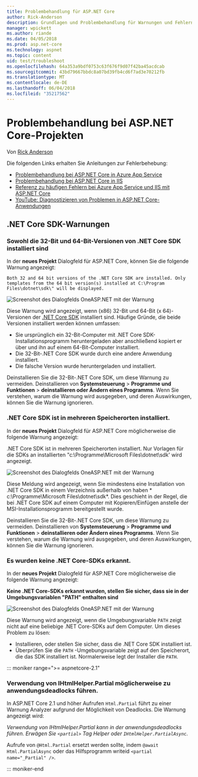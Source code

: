 ```yaml
---
title: Problembehandlung für ASP.NET Core
author: Rick-Anderson
description: Grundlagen und Problembehandlung für Warnungen und Fehlern mit Assistenten für ASP.NET Core-Projekte.
manager: wpickett
ms.author: riande
ms.date: 04/05/2018
ms.prod: asp.net-core
ms.technology: aspnet
ms.topic: content
uid: test/troubleshoot
ms.openlocfilehash: 64a353a9bdf0753c63f676f9d07f42ba45acdcab
ms.sourcegitcommit: 43bd79667bbdc8a07bd39fb4cd6f7ad3e70212fb
ms.translationtype: MT
ms.contentlocale: de-DE
ms.lasthandoff: 06/04/2018
ms.locfileid: "35217562"
---
```

# <a name="troubleshoot-aspnet-core-projects"></a>Problembehandlung bei ASP.NET Core-Projekten

Von [Rick Anderson](https://twitter.com/RickAndMSFT)

Die folgenden Links erhalten Sie Anleitungen zur Fehlerbehebung:

* [Problembehandlung bei ASP.NET Core in Azure App Service](xref:host-and-deploy/azure-apps/troubleshoot)
* [Problembehandlung bei ASP.NET Core in IIS](xref:host-and-deploy/iis/troubleshoot)
* [Referenz zu häufigen Fehlern bei Azure App Service und IIS mit ASP.NET Core](xref:host-and-deploy/azure-iis-errors-reference)
* [YouTube: Diagnostizieren von Problemen in ASP.NET Core-Anwendungen](https://www.youtube.com/watch?v=RYI0DHoIVaA)

<a name="sdk"></a>
## <a name="net-core-sdk-warnings"></a>.NET Core SDK-Warnungen

### <a name="both-the-32-bit-and-64-bit-versions-of-the-net-core-sdk-are-installed"></a>Sowohl die 32-Bit und 64-Bit-Versionen von .NET Core SDK installiert sind
In der **neues Projekt** Dialogfeld für ASP.NET Core, können Sie die folgende Warnung angezeigt: 

    Both 32 and 64 bit versions of the .NET Core SDK are installed. Only templates from the 64 bit version(s) installed at C:\Program Files\dotnet\sdk\" will be displayed.

![Screenshot des Dialogfelds OneASP.NET mit der Warnung](troubleshoot/_static/both32and64bit.png)

Diese Warnung wird angezeigt, wenn (x86) 32-Bit und 64-Bit (x 64)-Versionen der [.NET Core SDK](https://www.microsoft.com/net/download/all) installiert sind. Häufige Gründe, die beide Versionen installiert werden können umfassen:

* Sie ursprünglich ein 32-Bit-Computer mit .NET Core SDK-Installationsprogramm heruntergeladen aber anschließend kopiert er über und ihn auf einem 64-Bit-Computer installiert. 
* Die 32-Bit-.NET Core SDK wurde durch eine andere Anwendung installiert.
* Die falsche Version wurde heruntergeladen und installiert.

Deinstallieren Sie die 32-Bit-.NET Core SDK, um diese Warnung zu vermeiden. Deinstallieren von **Systemsteuerung** > **Programme und Funktionen** > **deinstallieren oder Ändern eines Programms**. Wenn Sie verstehen, warum die Warnung wird ausgegeben, und deren Auswirkungen, können Sie die Warnung ignorieren.

### <a name="the-net-core-sdk-is-installed-in-multiple-locations"></a>.NET Core SDK ist in mehreren Speicherorten installiert.
In der **neues Projekt** Dialogfeld für ASP.NET Core möglicherweise die folgende Warnung angezeigt: 

 .NET Core SDK ist in mehreren Speicherorten installiert. Nur Vorlagen für die SDKs an installierten "c:\Programme\Microsoft Files\dotnet\sdk\' wird angezeigt.

![Screenshot des Dialogfelds OneASP.NET mit der Warnung](troubleshoot/_static/multiplelocations.png)

Diese Meldung wird angezeigt, wenn Sie mindestens eine Installation von .NET Core SDK in einem Verzeichnis außerhalb von haben * c:\Programme\Microsoft Files\dotnet\sdk\*. Dies geschieht in der Regel, die bei .NET Core SDK auf einem Computer mit Kopieren/Einfügen anstelle der MSI-Installationsprogramm bereitgestellt wurde.

Deinstallieren Sie die 32-Bit-.NET Core SDK, um diese Warnung zu vermeiden. Deinstallieren von **Systemsteuerung** > **Programme und Funktionen** > **deinstallieren oder Ändern eines Programms**. Wenn Sie verstehen, warum die Warnung wird ausgegeben, und deren Auswirkungen, können Sie die Warnung ignorieren.

### <a name="no-net-core-sdks-were-detected"></a>Es wurden keine .NET Core-SDKs erkannt.
In der **neues Projekt** Dialogfeld für ASP.NET Core möglicherweise die folgende Warnung angezeigt: 

**Keine .NET Core-SDKs erkannt wurden, stellen Sie sicher, dass sie in der Umgebungsvariablen "PATH" enthalten sind**

![Screenshot des Dialogfelds OneASP.NET mit der Warnung](troubleshoot/_static/NoNetCore.png)

Diese Warnung wird angezeigt, wenn die Umgebungsvariable `PATH` zeigt nicht auf eine beliebige .NET Core-SDKs auf dem Computer. Um dieses Problem zu lösen:

* Installieren, oder stellen Sie sicher, dass die .NET Core SDK installiert ist.
* Überprüfen Sie die `PATH` -Umgebungsvariable zeigt auf den Speicherort, die das SDK installiert ist. Normalerweise legt der Installer die `PATH`.

::: moniker range=">= aspnetcore-2.1"

### <a name="use-of-ihtmlhelperpartial-may-result-in-application-deadlocks"></a>Verwendung von IHtmlHelper.Partial möglicherweise zu anwendungsdeadlocks führen.

In ASP.NET Core 2.1 und höher Aufrufen `Html.Partial` führt zu einer Warnung Analyzer aufgrund der Möglichkeit von Deadlocks. Die Warnung angezeigt wird:

*Verwendung von IHtmlHelper.Partial kann in der anwendungsdeadlocks führen. Erwägen Sie `<partial>` Tag Helper oder `IHtmlHelper.PartialAsync`.*

Aufrufe von `@Html.Partial` ersetzt werden sollte, indem `@await Html.PartialAsync` oder das Hilfsprogramm writeid `<partial name="_Partial" />`.

::: moniker-end

